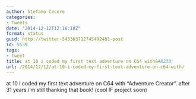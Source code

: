 ```yaml
---
author: Stefano Cecere
categories:
- Tweets
date: "2014-12-12T12:16:18Z"
format: status
guid: http://twitter-543363712745492481-post
id: 5539
tags:
- tweet
title: at 10 i coded my first text adventure on C64 with&#8230;
url: /2014/12/12/at-10-i-coded-my-first-text-adventure-on-c64-with/
---
```


at 10 i coded my first text adventure on C64 with &#8220;Adventure Creator&#8221;. after 31 years i&#8217;m still thanking that book! (cool IF project soon)